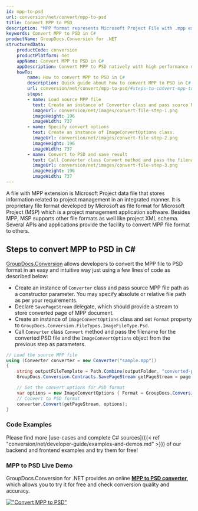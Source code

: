 ```yaml
---
id: mpp-to-psd
url: conversion/net/convert/mpp-to-psd
title: Convert MPP to PSD
description: "MPP format represents Microsoft Project File with .mpp extension. Learn how to convert MPP to PSD file programmatically in C# language using GroupDocs.Conversion for .NET library."
keywords: Convert MPP to PSD in C#
productName: GroupDocs.Conversion for .NET
structuredData:
    productCode: conversion
    productPlatform: net
    appName: Convert MPP to PSD in C#
    appDescription: Convert MPP to PSD natively with high performance using C# language and server side GroupDocs.Conversion for .NET APIs, without the use of any software like Microsoft or Open Office.
    howTo:
        name: How to convert MPP to PSD in C# 
        description: Quick guide about how to convert MPP to PSD in C# with high performance and accuracy.
        url: conversion/net/convert/mpp-to-psd/#steps-to-convert-mpp-to-psd-in-c
        steps:
        - name: Load source MPP file 
          text: Create an instance of Converter class and pass source MPP file path as a constructor parameter. You may specify absolute or relative file path as per your requirements. 
          imageUrl: conversion/net/images/convert-file-step-1.png
          imageHeight: 196
          imageWidth: 737
        - name: Specify convert options 
          text: Create an instance of ImageConvertOptions class.
          imageUrl: conversion/net/images/convert-file-step-2.png
          imageHeight: 196
          imageWidth: 737
        - name: Convert to PSD and save result 
          text: Call Converter class Convert method and pass the filename for the converted HTML file and the ImageConvertOptions object from the previous step as parameters.
          imageUrl: conversion/net/images/convert-file-step-3.png
          imageHeight: 196
          imageWidth: 737
---
```


A file with MPP extension is Microsoft Project data file that stores information related to project management in an integrated manner. It is proprietary file format developed by Microsoft as file format for Microsoft Project (MSP) which is a project management application software. Besides MPP, MSP supports other file formats as well like project XML schema. Several APIs and applications provide the facility to convert MPP file format to others.

## Steps to convert MPP to PSD in C#

[GroupDocs.Conversion](https://products.groupdocs.com/conversion/net) allows developers to convert the MPP file to PSD format in an easy and intuitive way just using a few lines of code as described below:

* Create an instance of `Converter` class and pass source MPP file path as a constructor parameter. You may specify absolute or relative file path as per your requirements. 
* Declare `SavePageStream` delegate, which should provide a stream to store converted page of MPP document.
* Create an instance of `ImageConvertOptions` class and set `Format` property to `GroupDocs.Conversion.FileTypes.ImageFileType.Psd`.
* Call `Converter` class `Convert` method and pass the filename for the converted PSD file and the `ImageConvertOptions` object from the previous step as parameters.

```csharp
// Load the source MPP file
using (Converter converter = new Converter("sample.mpp"))
{
    string outputFileTemplate = Path.Combine(outputFolder, "converted-page-{0}.psd");
    GroupDocs.Conversion.Contracts.SavePageStream getPageStream = page => new FileStream(string.Format(outputFileTemplate, page), FileMode.Create);

    // Set the convert options for PSD format
    var options = new ImageConvertOptions { Format = GroupDocs.Conversion.FileTypes.ImageFileType.Psd };   
    // Convert to PSD format
    converter.Convert(getPageStream, options);
}
```

### Code Examples

Please find more [use-cases and complete C# sources]({{< ref "conversion/net/developer-guide/examples-and-demos.md" >}}) of our backend and frontend examples and try them for free!

### MPP to PSD Live Demo

GroupDocs.Conversion for .NET provides an online [**MPP to PSD converter**](https://products.groupdocs.app/conversion/mpp-to-psd), which allows you to try it for free and check conversion quality and accuracy.

[!["Convert MPP to PSD"](conversion/net/images/convert-to-psd/convert-mpp-to-psd.png)](https://products.groupdocs.app/conversion/mpp-to-psd)